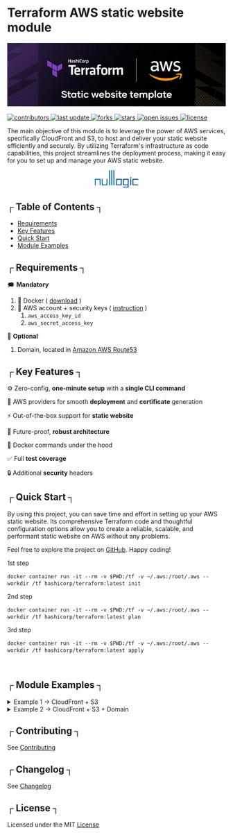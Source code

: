 # Terraform AWS static website module

<p>
   <a href="#">
       <img alt="Logo" src="https://github.com/nulllogic/terraform-aws-website-static-cloudfront-s3/raw/master/.imgs/header.png" />
   </a>
</p>

<!-- Badges -->
<p>
  <a href="https://github.com/nulllogic/terraform-aws-website-static-cloudfront-s3/graphs/contributors">
    <img src="https://img.shields.io/github/contributors/nulllogic/terraform-aws-website-static-cloudfront-s3" alt="contributors" />
  </a>
  <a href="">
    <img src="https://img.shields.io/github/last-commit/nulllogic/terraform-aws-website-static-cloudfront-s3" alt="last update" />
  </a>
  <a href="https://github.com/nulllogic/terraform-aws-website-static-cloudfront-s3/network/members">
    <img src="https://img.shields.io/github/forks/nulllogic/terraform-aws-website-static-cloudfront-s3" alt="forks" />
  </a>
  <a href="https://github.com/nulllogic/terraform-aws-website-static-cloudfront-s3/stargazers">
    <img src="https://img.shields.io/github/stars/nulllogic/terraform-aws-website-static-cloudfront-s3" alt="stars" />
  </a>
  <a href="https://github.com/nulllogic/terraform-aws-website-static-cloudfront-s3/issues/">
    <img src="https://img.shields.io/github/issues/nulllogic/terraform-aws-website-static-cloudfront-s3" alt="open issues" />
  </a>
  <a href="https://github.com/nulllogic/terraform-aws-website-static-cloudfront-s3/blob/master/LICENSE">
    <img src="https://img.shields.io/github/license/nulllogic/terraform-aws-website-static-cloudfront-s3" alt="license" />
  </a>
</p>

<p align="left">The main objective of this module is to leverage the power of AWS services, specifically CloudFront and S3, to host and deliver your static website efficiently and securely. By utilizing Terraform's infrastructure as code capabilities, this project streamlines the deployment process, making it easy for you to set up and manage your AWS static website.</p>

<p align="center">
  <a href="https://nulllogic.net/">
    <picture>
      <source media="(prefers-color-scheme: dark)" srcset="https://github.com/nulllogic/terraform-aws-website-static-cloudfront-s3/raw/master/.imgs/logo.png">
      <img alt="NullLogic" src="https://github.com/nulllogic/terraform-aws-website-static-cloudfront-s3/raw/master/.imgs/logo.png">
    </picture>
  </a>
</p>

## ┌ Table of Contents ┐

- [Requirements](#-requirements-)
- [Key Features](#-key-features-)
- [Quick Start](#-quick-start-)
- [Module Examples](#-module-examples-)

<!-- Requirements -->
<a name="-requirements-" />

## ┌ Requirements ┐

<p>🗯️ <strong>Mandatory</strong></p>

1. 🐳 Docker ( [download](https://docs.docker.com/get-docker/) )
2. 🤖 AWS account + security keys ( [instruction](https://aws.amazon.com/blogs/security/wheres-my-secret-access-key/) )
   1. `aws_access_key_id`
   2. `aws_secret_access_key`

<p>💭️ <strong>Optional</strong></p>

1. Domain, located in [Amazon AWS Route53](https://aws.amazon.com/route53/)

<!-- Key Features -->
<a name="-key-features-" />

## ┌ Key Features ┐

⚙️ Zero-config, **one-minute setup** with a **single CLI command**

🔐 AWS providers for smooth **deployment** and **certificate** generation

⚡ Out-of-the-box support for **static website**

💪 Future-proof, **robust architecture**

🐳 Docker commands under the hood 

✅ Full **test coverage**

🔒 Additional **security** headers

<!-- Quick Start -->
<a name="-quick-start-" />


## ┌ Quick Start ┐

By using this project, you can save time and effort in setting up your AWS static website. Its comprehensive Terraform code and thoughtful configuration options allow you to create a reliable, scalable, and performant static website on AWS without any problems.

Feel free to explore the project on [GitHub](https://github.com/nulllogic/terraform-aws-website-static-cloudfront-s3). Happy coding!

1st step

```
docker container run -it --rm -v $PWD:/tf -v ~/.aws:/root/.aws --workdir /tf hashicorp/terraform:latest init
```

2nd step
```
docker container run -it --rm -v $PWD:/tf -v ~/.aws:/root/.aws --workdir /tf hashicorp/terraform:latest plan
```

3rd step

```
docker container run -it --rm -v $PWD:/tf -v ~/.aws:/root/.aws --workdir /tf hashicorp/terraform:latest apply
```

<br/>

<!-- Module Examples -->
<a name="-module-examples-" />

## ┌ Module Examples ┐

<details>
  <summary>Example 1 -> CloudFront + S3</summary>
    <p>

   ```hcl
  module "website-static-cloudfront-s3" {
    source  = "nulllogic/website-static-cloudfront-s3/aws"

    tags = {
       Environment = "dev"
       Terraform   = "true"
    }
  } 
   ```
   </p>
  <br />
  <img alt="Example 1" src="https://github.com/nulllogic/terraform-aws-website-static-cloudfront-s3/raw/master/.imgs/example1.png" />
</details>

<details> 
<summary>Example 2 -> CloudFront + S3 + Domain</summary>
  <p>

  ```hcl
  module "website-static-cloudfront-s3" {
    source  = "nulllogic/website-static-cloudfront-s3/aws"

    route53 = {
      domain = "example.com"
    }

    tags = {
       Environment = "dev"
       Terraform   = "true"
    }
  } 
   ```
  </p>
  <br />
  <img alt="Example 2" src="https://github.com/nulllogic/terraform-aws-website-static-cloudfront-s3/raw/master/.imgs/example2.png" />
</details>


## ┌ Contributing ┐

See [Contributing](https://github.com/nulllogic/terraform-aws-website-static-cloudfront-s3/tree/master/CONTRIBUTING.md)

## ┌ Changelog ┐

See [Changelog](https://github.com/nulllogic/terraform-aws-website-static-cloudfront-s3/tree/master/CHANGELOG.md)

## ┌ License ┐

Licensed under the MIT [License](https://github.com/nulllogic/terraform-aws-website-static-cloudfront-s3/tree/master/LICENSE.md)
